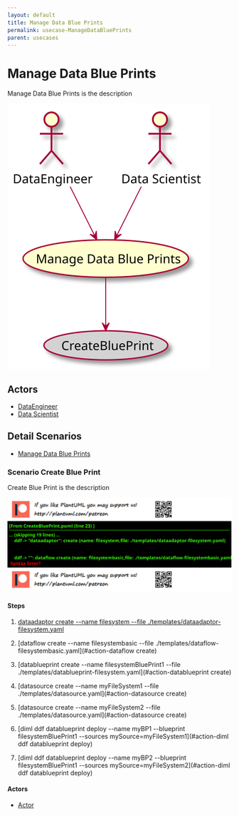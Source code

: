 ```yaml
---
layout: default
title: Manage Data Blue Prints
permalink: usecase-ManageDataBluePrints
parent: usecases
---
```


# Manage Data Blue Prints

Manage Data Blue Prints is the description

![Activities Diagram](./activities.svg)

## Actors

* [DataEngineer](actor-dataengineer)
* [Data Scientist](actor-datascientist)


## Detail Scenarios

* [Manage Data Blue Prints](#scenario-CreateBluePrint)

  
### Scenario Create Blue Print

Create Blue Print is the description

![Scenario CreateBluePrint](./createblueprint.svg)

#### Steps

1. [dataadaptor create --name filesystem --file ./templates/dataadaptor-filesystem.yaml](#action-dataadaptor-create)

1. [dataflow create --name filesystembasic --file ./templates/dataflow-filesystembasic.yaml](#action-dataflow create)

1. [datablueprint create --name filesystemBluePrint1 --file ./templates/datablueprint-filesystem.yaml](#action-datablueprint create)

1. [datasource create --name myFileSystem1 --file ./templates/datasource.yaml](#action-datasource create)

1. [datasource create --name myFileSystem2 --file ./templates/datasource.yaml](#action-datasource create)

1. [diml ddf datablueprint deploy --name myBP1 --blueprint filesystemBluePrint1 --sources mySource=myFileSystem1](#action-diml ddf datablueprint deploy)

1. [diml ddf datablueprint deploy --name myBP2 --blueprint filesystemBluePrint1 --sources mySource=myFileSystem2](#action-diml ddf datablueprint deploy)


#### Actors

* [Actor](actor-actor)



